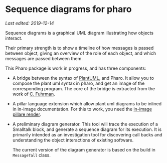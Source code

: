 # Sequence diagrams for pharo
*Last edited: 2019-12-14*

Sequence diagrams is a graphical UML diagram illustrating how objects interact.

Their primary strength is to show a timeline of how messages is passed between object, giving an overview of the role of each object, and which messages are passed between them.

This Pharo package is work in progress, and has three components:

* A bridge between the syntax of [PlantUML](https://plantuml.com), and Pharo. It allow you to compose the plant uml syntax in pharo, and get an image of the corresponding program. The core of the bridge is extracted from the work of [C. Fuhrman](https://github.com/fuhrmanator/PlantUMLPharoGizmo).
* A pillar language extension which allow plant uml diagrams to be inlined in in-image documentation. For this to work, you need the [in-image pillare render](https://github.com/kasperosterbye/PillarRichTextRender).
* A preliminary diagram generator. This tool will trace the execution of a Smalltalk block, and generate a sequence diagram for its execution. It is primarily intended as an investigation tool for discovering call backs and understanding the object interactions of existing software.
    
    The current version of the diagram generator is based on the build in `MessageTall` class.



